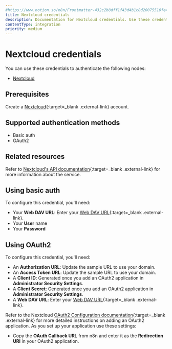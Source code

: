 ```yaml
---
#https://www.notion.so/n8n/Frontmatter-432c2b8dff1f43d4b1c8d20075510fe4
title: Nextcloud credentials
description: Documentation for Nextcloud credentials. Use these credentials to authenticate Nextcloud in n8n, a workflow automation platform.
contentType: integration
priority: medium
---
```


# Nextcloud credentials

You can use these credentials to authenticate the following nodes:

- [Nextcloud](/integrations/builtin/app-nodes/n8n-nodes-base.nextcloud/)

## Prerequisites

Create a [Nextcloud](https://nextcloud.com/){:target=_blank .external-link} account.

## Supported authentication methods

- Basic auth
- OAuth2

## Related resources

Refer to [Nextcloud's API documentation](https://nextcloud-server.netlify.app/){:target=_blank .external-link} for more information about the service.

## Using basic auth

To configure this credential, you'll need:

- Your **Web DAV URL**: Enter your [Web DAV URL](https://docs.nextcloud.com/server/stable/user_manual/en/files/access_webdav.html){:target=_blank .external-link}.
- Your **User** name
- Your **Password**

## Using OAuth2

To configure this credential, you'll need:

- An **Authorization URL**: Update the sample URL to use your domain.
- An **Access Token URL**: Update the sample URL to use your domain.
- A **Client ID**: Generated once you add an OAuth2 application in **Administrator Security Settings**.
- A **Client Secret**: Generated once you add an OAuth2 application in **Administrator Security Settings**.
- A **Web DAV URL**: Enter your [Web DAV URL](https://docs.nextcloud.com/server/stable/user_manual/en/files/access_webdav.html){:target=_blank .external-link}.

Refer to the Nextcloud [OAuth2 Configuration documentation](https://docs.nextcloud.com/server/latest/admin_manual/configuration_server/oauth2.html){:target=_blank .external-link} for more detailed instructions on adding an OAuth2 application. As you set up your application use these settings:

- Copy the **OAuth Callback URL** from n8n and enter it as the **Redirection URI** in your OAuth2 application.


